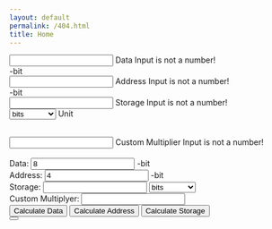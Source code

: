 ```yaml
---
layout: default
permalink: /404.html
title: Home
---
```

<form class="calc" action="javascript:null;">
 <div class="mdl-textfield mdl-js-textfield mdl-textfield--floating-label">
    <input class="mdl-textfield__input" type="text" pattern="-?[0-9]*(\.[0-9]+)?" id="data">
    <label class="mdl-textfield__label" for="data">Data</label>
    <span class="mdl-textfield__error">Input is not a number!</span>
  </div>-bit<br>
   <div class="mdl-textfield mdl-js-textfield mdl-textfield--floating-label">
    <input class="mdl-textfield__input" type="text" pattern="-?[0-9]*(\.[0-9]+)?" id="address">
    <label class="mdl-textfield__label" for="address">Address</label>
    <span class="mdl-textfield__error">Input is not a number!</span>
  </div>-bit<br>
  <div class="mdl-textfield mdl-js-textfield mdl-textfield--floating-label">
    <input class="mdl-textfield__input" type="text" pattern="-?[0-9]*(\.[0-9]+)?" id="storage">
    <label class="mdl-textfield__label" for="storage">Storage</label>
    <span class="mdl-textfield__error">Input is not a number!</span>
  </div>
  <div class="mdl-textfield mdl-js-textfield mdl-textfield--floating-label">
        <select class="mdl-textfield__input" id="unit" name="unit">
        <optgroup label="Binary">
            <option value="2 0">bits</option>
            <option value="2 3">B</option>
            <option value="2 13">KiB </option>
            <option value="2 23">MiB</option>
            <option value="2 33">GiB</option>
            <option value="2 43">TiB</option>
            <option value="2 53">PiB</option>
            <option value="2 63">EiB</option>
            <option value="2 73">ZiB</option>
            <option value="2 83">YiB</option>
        </optgroup>
        <optgroup label="Decimal">
            <option value="1000 1">KB</option>
            <option value="1000 2">MB</option>
            <option value="1000 3">GB</option>
            <option value="1000 4">TB</option>
            <option value="1000 5">PB</option>
            <option value="1000 6">EB</option>
            <option value="1000 7">ZB</option>
            <option value="1000 8">YB</option>
        </optgroup>
        <optgroup label="Other">
            <option value="custom">Custom</option>
        </optgroup>
        </select>
        <label class="mdl-textfield__label" for="unit">Unit</label>
      </div>
    </form><br>
  <div class="mdl-textfield mdl-js-textfield mdl-textfield--floating-label">
    <input class="mdl-textfield__input" type="text" pattern="-?[0-9]*(\.[0-9]+)?" id="custom">
    <label class="mdl-textfield__label" for="custom">Custom Multiplier</label>
    <span class="mdl-textfield__error">Input is not a number!</span>
  </div><br>
    Data: <input type="text" class="data" value="8"/>
    -bit<br/>
    Address: <input type="text" class="address" value="4"/>
    -bit<br/>
    Storage: <input type="text" class="storage" value=""/>
    <select class="unit">
        <optgroup label="Binary">
            <option value="2 0">bits</option>
            <option value="2 3">B</option>
            <option value="2 13">KiB </option>
            <option value="2 23">MiB</option>
            <option value="2 33">GiB</option>
            <option value="2 43">TiB</option>
            <option value="2 53">PiB</option>
            <option value="2 63">EiB</option>
            <option value="2 73">ZiB</option>
            <option value="2 83">YiB</option>
        </optgroup>
        <optgroup label="Decimal">
            <option value="1000 1">KB</option>
            <option value="1000 2">MB</option>
            <option value="1000 3">GB</option>
            <option value="1000 4">TB</option>
            <option value="1000 5">PB</option>
            <option value="1000 6">EB</option>
            <option value="1000 7">ZB</option>
            <option value="1000 8">YB</option>
        </optgroup>
        <optgroup label="Other">
            <option value="custom">Custom</option>
        </optgroup>
    </select>
    <br/>
    <span class="custom">Custom </span>
    Multiplyer: <input type="text" class="custom" value=""/>
    <br/>
    <input type="submit" class="calc-data" value="Calculate Data"/>
    <input type="submit" class="calc-add" value="Calculate Address"/>
    <input type="submit" class="calc-storage" value="Calculate Storage"/>
</form>
<div class="mdl-snackbar mdl-js-snackbar">
  <div class="mdl-snackbar__text"></div>
  <button class="mdl-snackbar__action" type="button"></button>
</div>
<script src="https://ajax.googleapis.com/ajax/libs/jquery/2.1.1/jquery.min.js"></script>
<script>
    var powerCustom = false;

    $('span#custom').hide();
    var address = $('#address')[0];
    var data = $('#data')[0];
    var storage = $('#storage')[0];
    var unit = $('#unit')[0];
    var custom = $('input#custom')[0];
    
    data.value = 8;
    address.value = 4;
    
    if (powerCustom) {
        custom.type = "text";
        custom.value = unit.value;
    } else {
         custom.type = "number";
        custom.value = Math.pow(parseFloat(unit.value.split(" ")[0]), parseFloat(unit.value.split(" ")[1]));
    }
    //storage=data*2^(address)
    //log(storage/data)/log(2)=address
    //data=storage/(2^(address))
    //address=Math.log(storage/data)/Math.log(2)

    $(".calc-add").click(function(event) {
        address.value = (Math.log((getMult() * parseFloat(storage.value)) / parseFloat(data.value))) / (Math.log(2))
    });

    $(".calc-data").click(function(event) {
        data.value = parseFloat(storage.value) * getMult() * (Math.pow(2, -parseFloat(address.value)));
    });

    $(".calc-storage").click(function(event) {
        storage.value = (parseFloat(data.value) * Math.pow(2, parseFloat(address.value))) / getMult();
    });

    function getMult() {
        var mult;
        if (unit.value == "custom") {
            if (powerCustom) {
                mult = Math.pow(parseFloat(custom.value.split(" ")[0]), parseFloat(custom.value.split(" ")[1]));
            } else {
                mult = parseFloat(custom.value);
            }
            return mult;
        } else {
            mult = Math.pow(parseFloat(unit.value.split(" ")[0]), parseFloat(unit.value.split(" ")[1]));
            return mult;
        }
    }
    $('#unit').on('change', function() {
        if (this.value == "custom") {
            console.log("custom");
            $('span.custom').show();
        } else {
            if (powerCustom) {
                custom.type = "text";
                custom.value = this.value;
            } else {
                custom.type = "number";
                custom.value = Math.pow(parseFloat(this.value.split(" ")[0]), parseFloat(this.value.split(" ")[1]));
            }
            $('span.custom').hide();
        }
    });

    $('#custom').on('input', function() {
        unit.value = "custom";
        console.log("custom");
        $('span.custom').show();
    });

    function toggleCustom() {
        powerCustom = !powerCustom;
        var status;
        if (powerCustom) {
            status = "On";
        } else {
            status = "Off";
        }
        console.log("Power Custom: " + status);
        var notification = document.querySelector('.mdl-js-snackbar');
        notification.MaterialSnackbar.showSnackbar(
          {
            message: "Power Custom: " + status
          }
        );
        if (powerCustom) {
            custom.value = unit.value;
        } else {
            custom.value = Math.pow(parseFloat(unit.value.split(" ")[0]), parseFloat(unit.value.split(" ")[1]));
        }
    }
</script>
